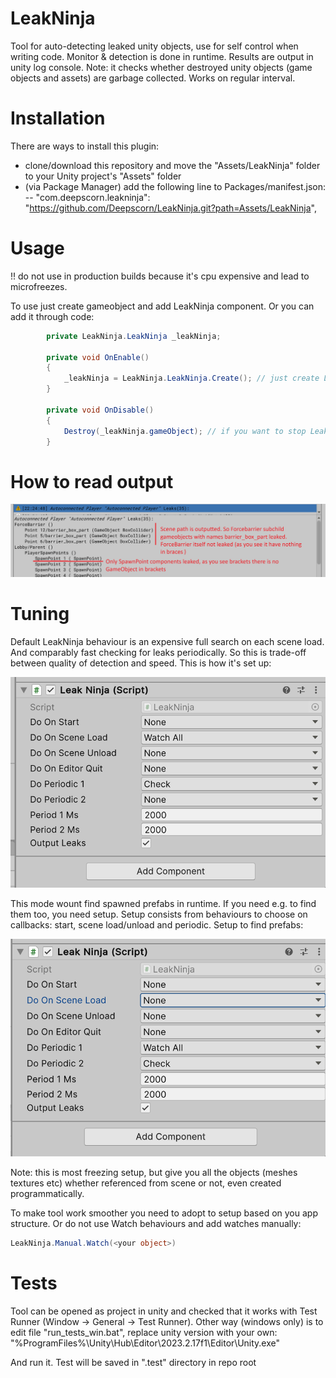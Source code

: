 # LeakNinja

Tool for auto-detecting leaked unity objects, use for self control when writing code. Monitor & detection is done in runtime. Results are output in unity log console.
Note: it checks whether destroyed unity objects (game objects and assets) are garbage collected. Works on regular interval.

# Installation

There are ways to install this plugin:

- clone/download this repository and move the "Assets/LeakNinja" folder to your Unity project's "Assets" folder
- (via Package Manager) add the following line to Packages/manifest.json:
-- "com.deepscorn.leakninja": "https://github.com/Deepscorn/LeakNinja.git?path=Assets/LeakNinja",

# Usage

!! do not use in production builds because it's cpu expensive and lead to microfreezes.

To use just create gameobject and add LeakNinja component.
Or you can add it through code:

```csharp
        private LeakNinja.LeakNinja _leakNinja;

        private void OnEnable()
        {
            _leakNinja = LeakNinja.LeakNinja.Create(); // just create LeakNinja and it will work till your app quit
        }

        private void OnDisable()
        {
            Destroy(_leakNinja.gameObject); // if you want to stop LeakNinja, destroy it
        }
```

# How to read output

![Example log image](Images/OutputExample.png?raw=true "Example log")

# Tuning

Default LeakNinja behaviour is an expensive full search on each scene load. And comparably fast checking for leaks periodically. So this is trade-off between quality of detection and speed. 
This is how it's set up:

![Default setup image](Images/DefaultSetup.png?raw=true "Default setup")

This mode wount find spawned prefabs in runtime.
If you need e.g. to find them too, you need setup. Setup consists from behaviours to choose on callbacks: start, scene load/unload and periodic. Setup to find prefabs:

![Full expensive setup image](Images/FullExpensiveSetup.png?raw=true "Full expensive setup")

Note: this is most freezing setup, but give you all the objects (meshes textures etc) whether referenced from scene or not, even created programmatically.

To make tool work smoother you need to adopt to setup based on you app structure. Or do not use Watch behaviours and add watches manually:

```csharp
LeakNinja.Manual.Watch(<your object>)
```

# Tests
Tool can be opened as project in unity and checked that it works with Test Runner (Window -> General -> Test Runner).
Other way (windows only) is to edit file "run_tests_win.bat", replace unity version with your own:
"%ProgramFiles%\Unity\Hub\Editor\2023.2.17f1\Editor\Unity.exe"

And run it. Test will be saved in ".test" directory in repo root
